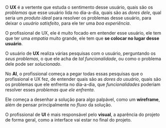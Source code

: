 O **UX** é a vertente que estuda o sentimento desse usuário, quais são os *problemas* que esse usuário lida no dia-a-dia, quais são as *dores dele*, qual seria um *produto ideal* para resolver os problemas desse usuário, para deixar o *usuário satisfeito*, para ele ter uma *boa experiência*.

O profissional de UX, ele é muito focado em entender esse usuário, ele tem que ter uma *empatia* muito grande, ele tem que **se colocar no lugar desse usuário**.

O usuário de **UX** realiza várias pesquisas com o usuário, perguntando os *seus problemas*, o que ele acha de *tal funcionalidade*, ou como o problema dele pode ser *solucionado*.

No **AI**, o profissional começa a pegar todas essas pesquisas que o profissional e UX fez, de entender quais são as *dores do usuário*, quais são os problemas que ele enfrenta no dia-a-dia, que *funcionalidades* poderiam resolver esses *problemas que ele enfrenta*.

Ele começa a desenhar a solução para algo palpável, como um **wireframe**, além de pensar principalmente no *fluxo* da solução.

O profissional de **UI** é mais responsável pelo **visual**, a aparência do projeto de forma geral, como a interface vai estar no final do projeto.
